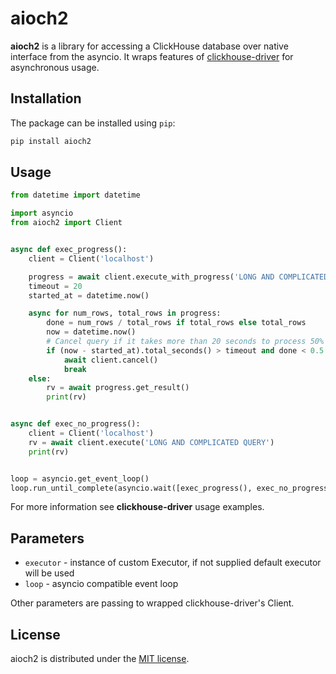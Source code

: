 # aioch2
**aioch2** is a library for accessing a ClickHouse database over native interface from the asyncio.
It wraps features of [clickhouse-driver](https://github.com/mymarilyn/clickhouse-driver) for asynchronous usage.

## Installation

The package can be installed using `pip`:

```bash
pip install aioch2
```

## Usage
```python
from datetime import datetime

import asyncio
from aioch2 import Client


async def exec_progress():
    client = Client('localhost')

    progress = await client.execute_with_progress('LONG AND COMPLICATED QUERY')
    timeout = 20
    started_at = datetime.now()

    async for num_rows, total_rows in progress:
        done = num_rows / total_rows if total_rows else total_rows
        now = datetime.now()
        # Cancel query if it takes more than 20 seconds to process 50% of rows.
        if (now - started_at).total_seconds() > timeout and done < 0.5:
            await client.cancel()
            break
    else:
        rv = await progress.get_result()
        print(rv)


async def exec_no_progress():
    client = Client('localhost')
    rv = await client.execute('LONG AND COMPLICATED QUERY')
    print(rv)


loop = asyncio.get_event_loop()
loop.run_until_complete(asyncio.wait([exec_progress(), exec_no_progress()]))
```

For more information see **clickhouse-driver** usage examples.

## Parameters

* `executor` - instance of custom Executor, if not supplied default executor will be used
* `loop` - asyncio compatible event loop

Other parameters are passing to wrapped clickhouse-driver's Client.

## License

aioch2 is distributed under the [MIT license](http://www.opensource.org/licenses/mit-license.php).
